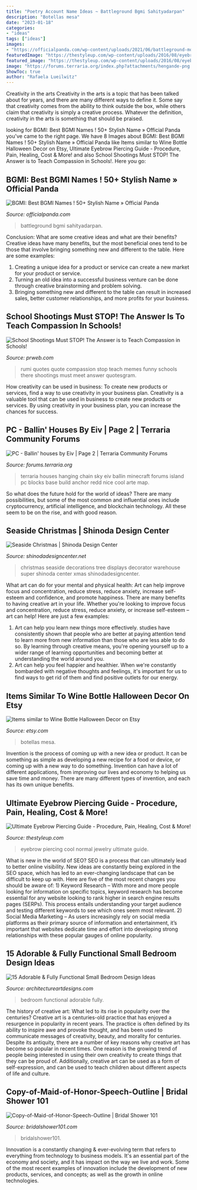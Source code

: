```yaml
---
title: "Poetry Account Name Ideas ~ Battleground Bgmi Sahityadarpan"
description: "Botellas mesa"
date: "2023-01-18"
categories:
- "ideas"
tags: ["ideas"]
images:
- "https://officialpanda.com/wp-content/uploads/2021/06/battleground-mobile-india-wallpaper-for-desktop-and-phones-576x1024-1.jpeg"
featuredImage: "https://thestyleup.com/wp-content/uploads/2016/08/eyebrow-piercing-91.jpg"
featured_image: "https://thestyleup.com/wp-content/uploads/2016/08/eyebrow-piercing-91.jpg"
image: "https://forums.terraria.org/index.php?attachments/hengande-png.44611/"
ShowToc: true
author: "Rafaela Lueilwitz"
---
```



Creativity in the arts
Creativity in the arts is a topic that has been talked about for years, and there are many different ways to define it. Some say that creativity comes from the ability to think outside the box, while others claim that creativity is simply a creative process. Whatever the definition, creativity in the arts is something that should be praised.

	

		
looking for BGMI: Best BGMI Names ! 50+ Stylish Name » Official Panda you've came to the right page. We have 8 Images about BGMI: Best BGMI Names ! 50+ Stylish Name » Official Panda like Items similar to Wine Bottle Halloween Decor on Etsy, Ultimate Eyebrow Piercing Guide - Procedure, Pain, Healing, Cost &amp; More! and also School Shootings Must STOP! The Answer is to Teach Compassion in Schools!. Here you go:
		
    
## BGMI: Best BGMI Names ! 50+ Stylish Name » Official Panda

<img loading=lazy src="https://officialpanda.com/wp-content/uploads/2021/06/battleground-mobile-india-wallpaper-for-desktop-and-phones-576x1024-1.jpeg" onerror="this.onerror=null;this.src='https://tse3.mm.bing.net/th?id=OIP.TiUR53kHGhRh7QHFKvuakQHaNK&amp;pid=15.1';" alt="BGMI: Best BGMI Names ! 50+ Stylish Name » Official Panda">

_Source: officialpanda.com_

>battleground bgmi sahityadarpan. 

	

Conclusion: What are some creative ideas and what are their benefits?
Creative ideas have many benefits, but the most beneficial ones tend to be those that involve bringing something new and different to the table. Here are some examples:
1. Creating a unique idea for a product or service can create a new market for your product or service.
2. Turning an old idea into a successful business venture can be done through creative brainstorming and problem solving.
3. Bringing something new and different to the table can result in increased sales, better customer relationships, and more profits for your business.

    
## School Shootings Must STOP! The Answer Is To Teach Compassion In Schools!

<img loading=lazy src="http://ww1.prweb.com/prfiles/2014/02/14/11585179/gI_58928_rumirightwrong.jpg" onerror="this.onerror=null;this.src='https://tse4.mm.bing.net/th?id=OIP.eB4axAfkHG9E80K9PPZSPwHaHX&amp;pid=15.1';" alt="School Shootings Must STOP! The Answer is to Teach Compassion in Schools!">

_Source: prweb.com_

>rumi quotes quote compassion stop teach memes funny schools there shootings must meet answer quotesgram. 

	

How creativity can be used in business: To create new products or services, find a way to use creativity in your business plan.
Creativity is a valuable tool that can be used in business to create new products or services. By using creativity in your business plan, you can increase the chances for success.

    
## PC - Ballin&#039; Houses By Eiv | Page 2 | Terraria Community Forums

<img loading=lazy src="https://forums.terraria.org/index.php?attachments/hengande-png.44611/" onerror="this.onerror=null;this.src='https://tse4.mm.bing.net/th?id=OIP.6mzakJKMtpIU6TsL21D5TAHaKK&amp;pid=15.1';" alt="PC - Ballin&#039; houses by Eiv | Page 2 | Terraria Community Forums">

_Source: forums.terraria.org_

>terraria houses hanging chain sky eiv ballin minecraft forums island pc blocks base build anchor redd nice cool arte map. 

	

So what does the future hold for the world of ideas? There are many possibilities, but some of the most common and influential ones include cryptocurrency, artificial intelligence, and blockchain technology. All these seem to be on the rise, and with good reason.

    
## Seaside Christmas | Shinoda Design Center

<img loading=lazy src="http://www.shinodadesigncenter.net/wordpress/wp-content/uploads/2014/09/IMG_0265-Picture-Of-The-Day-1100-091814.jpg" onerror="this.onerror=null;this.src='https://tse1.mm.bing.net/th?id=OIP.brAAFLraUQQId7Vyo1MmFQHaLH&amp;pid=15.1';" alt="Seaside Christmas | Shinoda Design Center">

_Source: shinodadesigncenter.net_

>christmas seaside decorations tree displays decorator warehouse super shinoda center xmas shinodadesigncenter. 

	

What art can do for your mental and physical health: Art can help improve focus and concentration, reduce stress, reduce anxiety, increase self-esteem and confidence, and promote happiness.
There are many benefits to having creative art in your life. Whether you're looking to improve focus and concentration, reduce stress, reduce anxiety, or increase self-esteem – art can help! Here are just a few examples: 
1. Art can help you learn new things more effectively. studies have consistently shown that people who are better at paying attention tend to learn more from new information than those who are less able to do so. By learning through creative means, you're opening yourself up to a wider range of learning opportunities and becoming better at understanding the world around you. 
2. Art can help you feel happier and healthier. When we're constantly bombarded with negative thoughts and feelings, it's important for us to find ways to get rid of them and find positive outlets for our energy.

    
## Items Similar To Wine Bottle Halloween Decor On Etsy

<img loading=lazy src="https://img0.etsystatic.com/008/0/6517961/il_570xN.374730702_re52.jpg" onerror="this.onerror=null;this.src='https://tse1.mm.bing.net/th?id=OIP.IpFr2kmNMhjJBB81Q7RBigHaLH&amp;pid=15.1';" alt="Items similar to Wine Bottle Halloween Decor on Etsy">

_Source: etsy.com_

>botellas mesa. 

	

Invention is the process of coming up with a new idea or product. It can be something as simple as developing a new recipe for a food or device, or coming up with a new way to do something. Invention can have a lot of different applications, from improving our lives and economy to helping us save time and money. There are many different types of invention, and each has its own unique benefits.

    
## Ultimate Eyebrow Piercing Guide - Procedure, Pain, Healing, Cost &amp; More!

<img loading=lazy src="https://thestyleup.com/wp-content/uploads/2016/08/eyebrow-piercing-91.jpg" onerror="this.onerror=null;this.src='https://tse4.mm.bing.net/th?id=OIP.KuasaJYrAfJDIlybb-Rc0gHaJd&amp;pid=15.1';" alt="Ultimate Eyebrow Piercing Guide - Procedure, Pain, Healing, Cost &amp; More!">

_Source: thestyleup.com_

>eyebrow piercing cool normal jewelry ultimate guide. 

	

What is new in the world of SEO?
SEO is a process that can ultimately lead to better online visibility. New ideas are constantly being explored in the SEO space, which has led to an ever-changing landscape that can be difficult to keep up with. Here are five of the most recent changes you should be aware of: 1) Keyword Research – With more and more people looking for information on specific topics, keyword research has become essential for any website looking to rank higher in search engine results pages (SERPs). This process entails understanding your target audience and testing different keywords to see which ones seem most relevant. 2) Social Media Marketing – As users increasingly rely on social media platforms as their primary source of information and entertainment, it’s important that websites dedicate time and effort into developing strong relationships with these popular gauges of online popularity.

    
## 15 Adorable &amp; Fully Functional Small Bedroom Design Ideas

<img loading=lazy src="https://www.architectureartdesigns.com/wp-content/uploads/2015/02/335.jpg" onerror="this.onerror=null;this.src='https://tse4.mm.bing.net/th?id=OIP.ppEpWZKflZb2HvNgjvQv6AAAAA&amp;pid=15.1';" alt="15 Adorable &amp; Fully Functional Small Bedroom Design Ideas">

_Source: architectureartdesigns.com_

>bedroom functional adorable fully. 

	

The history of creative art: What led to its rise in popularity over the centuries?
Creative art is a centuries-old practice that has enjoyed a resurgence in popularity in recent years. The practice is often defined by its ability to inspire awe and provoke thought, and has been used to communicate messages of creativity, beauty, and morality for centuries. Despite its antiquity, there are a number of key reasons why creative art has become so popular in recent times. One reason is the growing trend of people being interested in using their own creativity to create things that they can be proud of. Additionally, creative art can be used as a form of self-expression, and can be used to teach children about different aspects of life and culture.

    
## Copy-of-Maid-of-Honor-Speech-Outline | Bridal Shower 101

<img loading=lazy src="https://bridalshower101.com/wp-content/uploads/2021/05/Copy-of-Maid-of-Honor-Speech-Outline.png" onerror="this.onerror=null;this.src='https://tse4.mm.bing.net/th?id=OIP.F7yjCEhDsOFOSdeciJvtMAHaLH&amp;pid=15.1';" alt="Copy-of-Maid-of-Honor-Speech-Outline | Bridal Shower 101">

_Source: bridalshower101.com_

>bridalshower101. 

	

Innovation is a constantly changing & ever-evolving term that refers to everything from technology to business models. It's an essential part of the economy and society, and it has impact on the way we live and work. Some of the most recent examples of innovation include the development of new products, services, and concepts; as well as the growth in online technologies.

